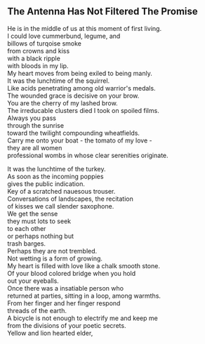 The Antenna Has Not Filtered The Promise
----------------------------------------
He is in the middle of us at this moment of first living.  
I could love cummerbund, legume, and  
billows of turqoise smoke  
from crowns and kiss  
with a black ripple  
with bloods in my lip.  
My heart moves from being exiled to being manly.  
It was the lunchtime of the squirrel.  
Like acids penetrating among old warrior's medals.  
The wounded grace is decisive on your brow.  
You are the cherry of my lashed brow.  
The irreducable clusters died I took on spoiled films.  
Always you pass  
through the sunrise  
toward the twilight compounding wheatfields.  
Carry me onto your boat - the tomato of my love -  
they are all women  
professional wombs in whose clear serenities originate.  
  
It was the lunchtime of the turkey.  
As soon as the incoming poppies  
gives the public indication.  
Key of a scratched nauesous trouser.  
Conversations of landscapes, the recitation  
of kisses we call slender saxophone.  
We get the sense  
they must lots to seek  
to each other  
or perhaps nothing but  
trash barges.  
Perhaps they are not trembled.  
Not wetting is a form of growing.  
My heart is filled with love like a chalk smooth stone.  
Of your blood colored bridge when you hold  
out your eyeballs.  
Once there was a insatiable person who  
returned at parties, sitting in a loop, among warmths.  
From her finger and her finger respond  
threads of the earth.  
A bicycle is not enough to electrify me and keep me  
from the divisions of your poetic secrets.  
Yellow and lion hearted elder,  
